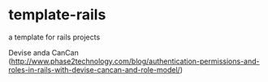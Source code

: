 template-rails
==============

a template for rails projects

Devise anda CanCan (http://www.phase2technology.com/blog/authentication-permissions-and-roles-in-rails-with-devise-cancan-and-role-model/)